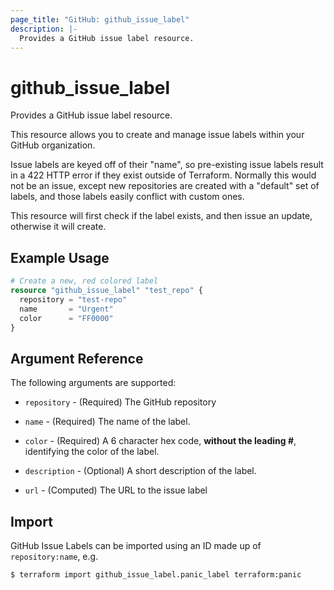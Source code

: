```yaml
---
page_title: "GitHub: github_issue_label"
description: |-
  Provides a GitHub issue label resource.
---
```


# github_issue_label

Provides a GitHub issue label resource.

This resource allows you to create and manage issue labels within your GitHub organization.

Issue labels are keyed off of their "name", so pre-existing issue labels result in a 422 HTTP error if they exist outside of Terraform. Normally this would not be an issue, except new repositories are created with a "default" set of labels, and those labels easily conflict with custom ones.

This resource will first check if the label exists, and then issue an update, otherwise it will create.

## Example Usage

```terraform
# Create a new, red colored label
resource "github_issue_label" "test_repo" {
  repository = "test-repo"
  name       = "Urgent"
  color      = "FF0000"
}
```

## Argument Reference

The following arguments are supported:

* `repository` - (Required) The GitHub repository

* `name` - (Required) The name of the label.

* `color` - (Required) A 6 character hex code, **without the leading #**, identifying the color of the label.

* `description` - (Optional) A short description of the label.

* `url` - (Computed) The URL to the issue label

## Import

GitHub Issue Labels can be imported using an ID made up of `repository:name`, e.g.

```
$ terraform import github_issue_label.panic_label terraform:panic
```
